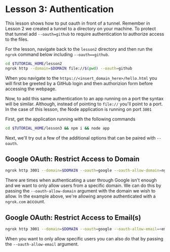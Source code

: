 # Lesson 3: Authentication
This lesson shows how to put oauth in front of a tunnel. Remember in Lesson 2 we created a tunnel to a directory on your machine. To protect that tunnel add `--oauth=github` to require authentication to authorize access to the files. 

For the lesson, navigate back to the `lesson2` directory and then run the `ngrok` command below including `--oauth==github`.

```bash
cd $TUTORIAL_HOME/lesson2
ngrok http --domain=$DOMAIN file://$(pwd) --oauth=github
```
When you navigate to the `https://<insert_domain_here>/hello.html` you will first be greeted by a GitHub login and then authorizion form before accessing the webpage.

Now, to add this same authentication to an app running on a port the syntax will be similar. Although, instead of pointing to `file://` you'll point to a port. In the case of this lesson, the Node application is running on port `3001`

First, get the application running with the following commands
```bash
cd $TUTORIAL_HOME/lesson3 && npm i && node app
```

Next, we'll try out a few of the additional options that can be paired with `--oauth`. 

## Google OAuth: Restrict Access to Domain
```bash
ngrok http 3001 --domain=$DOMAIN --oauth=google --oauth-allow-domain=ngrok.com
```
There are times when authenticating a user through Google isn't enough and we want to only allow users from a specific domain. We can do this by passing the `--oauth-allow-domain` argument with the domain we wish to allow. In the example above, we're allowing anyone authenticated with a `ngrok.com` account. 

## Google OAuth: Restrict Access to Email(s)
```bash
ngrok http 3001 --domain=$DOMAIN --oauth=google --oauth-allow-email=<email>
```
When you want to only allow specific users you can also do that by passing the `--oauth-allow-email` argument.